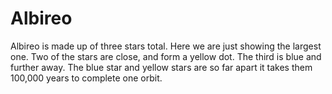 # Albireo

Albireo is made up of three stars total. Here we are just showing the largest
one. Two of the stars are close, and form a yellow dot. The third is blue and
further away. The blue star and yellow stars are so far apart it takes them
100,000 years to complete one orbit.

